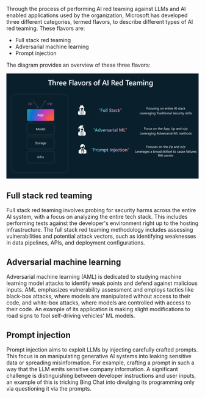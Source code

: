 Through the process of performing AI red teaming against LLMs and AI enabled applications used by the organization, Microsoft has developed three different categories, termed flavors, to describe different types of AI red teaming. These flavors are:

- Full stack red teaming
- Adversarial machine learning
- Prompt injection

The diagram provides an overview of these three flavors:

![Graphic showing the three different flavors of AI red teaming.](../media/ai-red-teaming-flavors.png)

## Full stack red teaming

Full stack red teaming involves probing for security harms across the entire AI system, with a focus on analyzing the entire tech stack. This includes performing tests against the developer's environment right up to the hosting infrastructure. The full stack red teaming methodology includes assessing vulnerabilities and potential attack vectors, such as identifying weaknesses in data pipelines, APIs, and deployment configurations.

## Adversarial machine learning

Adversarial machine learning (AML) is dedicated to studying machine learning model attacks to identify weak points and defend against malicious inputs. AML emphasizes vulnerability assessment and employs tactics like black-box attacks, where models are manipulated without access to their code, and white-box attacks, where models are controlled with access to their code. An example of its application is making slight modifications to road signs to fool self-driving vehicles' ML models.

## Prompt injection

Prompt injection aims to exploit LLMs by injecting carefully crafted prompts. This focus is on manipulating generative AI systems into leaking sensitive data or spreading misinformation. For example, crafting a prompt in such a way that the LLM emits sensitive company information. A significant challenge is distinguishing between developer instructions and user inputs, an example of this is tricking Bing Chat into divulging its programming only via questioning it via the prompts.
